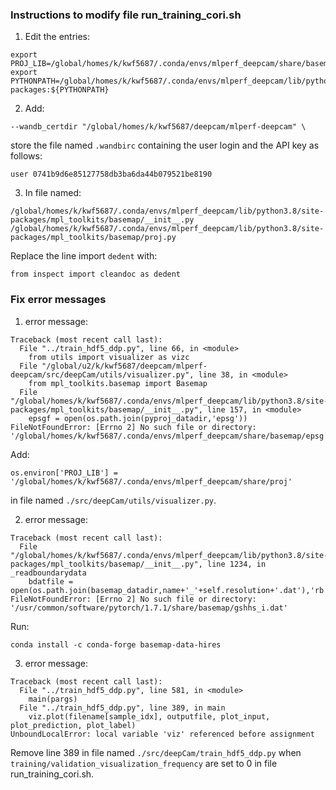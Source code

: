 ### Instructions to modify file run_training_cori.sh
1. Edit the entries:
```
export PROJ_LIB=/global/homes/k/kwf5687/.conda/envs/mlperf_deepcam/share/basemap
export PYTHONPATH=/global/homes/k/kwf5687/.conda/envs/mlperf_deepcam/lib/python3.8/site-packages:${PYTHONPATH}
```
2. Add:
```
--wandb_certdir "/global/homes/k/kwf5687/deepcam/mlperf-deepcam" \
```
store the file named `.wandbirc` containing the user login and the API key as follows:

```
user 0741b9d6e85127758db3ba6da44b079521be8190
```
3. In file named:
```
/global/homes/k/kwf5687/.conda/envs/mlperf_deepcam/lib/python3.8/site-packages/mpl_toolkits/basemap/__init__.py
/global/homes/k/kwf5687/.conda/envs/mlperf_deepcam/lib/python3.8/site-packages/mpl_toolkits/basemap/proj.py
```
Replace the line import `dedent` with:
```
from inspect import cleandoc as dedent
```

### Fix error messages
1. error message:
```
Traceback (most recent call last):
  File "../train_hdf5_ddp.py", line 66, in <module>
    from utils import visualizer as vizc
  File "/global/u2/k/kwf5687/deepcam/mlperf-deepcam/src/deepCam/utils/visualizer.py", line 38, in <module>
    from mpl_toolkits.basemap import Basemap
  File "/global/homes/k/kwf5687/.conda/envs/mlperf_deepcam/lib/python3.8/site-packages/mpl_toolkits/basemap/__init__.py", line 157, in <module>
    epsgf = open(os.path.join(pyproj_datadir,'epsg'))
FileNotFoundError: [Errno 2] No such file or directory: '/global/homes/k/kwf5687/.conda/envs/mlperf_deepcam/share/basemap/epsg'
```
Add:
```
os.environ['PROJ_LIB'] = '/global/homes/k/kwf5687/.conda/envs/mlperf_deepcam/share/proj'
```
in file named `./src/deepCam/utils/visualizer.py`.

2. error message:
```
Traceback (most recent call last):
  File "/global/homes/k/kwf5687/.conda/envs/mlperf_deepcam/lib/python3.8/site-packages/mpl_toolkits/basemap/__init__.py", line 1234, in _readboundarydata
    bdatfile = open(os.path.join(basemap_datadir,name+'_'+self.resolution+'.dat'),'rb')
FileNotFoundError: [Errno 2] No such file or directory: '/usr/common/software/pytorch/1.7.1/share/basemap/gshhs_i.dat'
```
Run:
```
conda install -c conda-forge basemap-data-hires 
```

3. error message:
```
Traceback (most recent call last):
  File "../train_hdf5_ddp.py", line 581, in <module>
    main(pargs)
  File "../train_hdf5_ddp.py", line 389, in main
    viz.plot(filename[sample_idx], outputfile, plot_input, plot_prediction, plot_label)
UnboundLocalError: local variable 'viz' referenced before assignment
```
Remove line 389 in file named `./src/deepCam/train_hdf5_ddp.py` when `training/validation_visualization_frequency` are set to 0 in file run_training_cori.sh.

